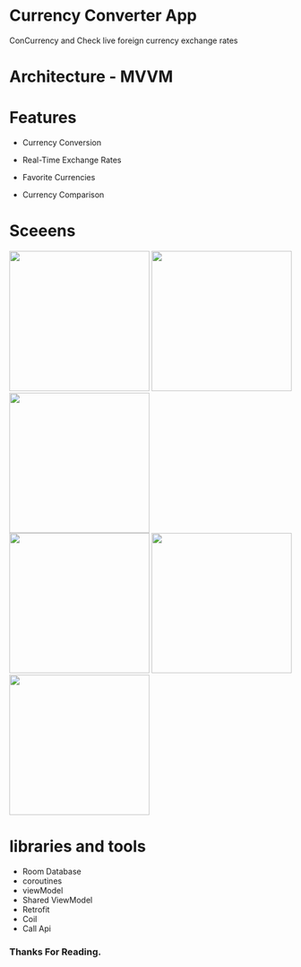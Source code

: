 # Currency Converter App

ConCurrency and Check live foreign currency exchange rates

# Architecture - MVVM 
 
# Features 

- Currency Conversion
 
- Real-Time Exchange Rates
 
- Favorite Currencies
 
- Currency Comparison

# Sceeens

<div>
 <img src ="https://github.com/emangamal0/BM_GradProject-My_update/assets/140431066/d98dc767-e375-4f3e-979f-1a2cb5a144ba.jpg" width="250" hight="400">
 <img src ="https://github.com/emangamal0/BM_GradProject-My_update/assets/140431066/3c8b7c1c-a54d-486e-a656-8277130668f7.jpg" width="250" hight="400">
 <img src ="https://github.com/emangamal0/BM_GradProject-My_update/assets/140431066/832117cf-62bd-44c9-96e3-7e1a79e9406e.jpg" width="250" hight="400">
</div>

<div>
 <img src ="https://github.com/emangamal0/BM_GradProject-My_update/assets/140431066/a3feba31-d487-4e30-9a20-c887a40c9310.jpg" width="250" hight="400" >
 <img src ="https://github.com/emangamal0/BM_GradProject-My_update/assets/140431066/37a06045-64b4-4387-a53b-fa4c72754147.jpg" width="250" hight="400" > 
 <img src ="https://github.com/emangamal0/BM_GradProject-My_update/assets/140431066/24a01a20-2273-4f32-9e50-ac5a8994eefb.jpg" width="250" hight="400" >
</div>


 #  libraries and tools
 
- Room Database
- coroutines
- viewModel
- Shared ViewModel
- Retrofit
- Coil
- Call Api
  
### Thanks For Reading.
